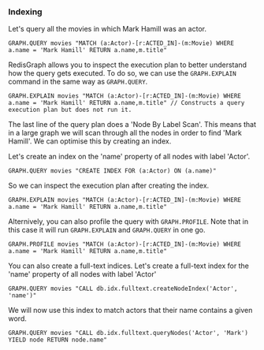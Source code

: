 ### Indexing 

Let's query all the movies in which Mark Hamill was an actor.

```redis Textual match
GRAPH.QUERY movies "MATCH (a:Actor)-[r:ACTED_IN]-(m:Movie) WHERE a.name = 'Mark Hamill' RETURN a.name,m.title"
```

RedisGraph allows you to inspect the execution plan to better understand how the query gets executed.
To do so, we can use the `GRAPH.EXPLAIN` command in the same way as `GRAPH.QUERY`.

```redis Inspect execution plan
GRAPH.EXPLAIN movies "MATCH (a:Actor)-[r:ACTED_IN]-(m:Movie) WHERE a.name = 'Mark Hamill' RETURN a.name,m.title" // Constructs a query execution plan but does not run it.

```
The last line of the query plan does a 'Node By Label Scan'.  This means that in a large graph we will scan through all the nodes in order to find 'Mark Hamill'.  We can optimise this by creating an index.

Let's create an index on the 'name' property of all nodes with label 'Actor'.

```redis Create index
GRAPH.QUERY movies "CREATE INDEX FOR (a:Actor) ON (a.name)"
```
So we can inspect the execution plan after creating the index.

```redis Inspect updated execution plan
GRAPH.EXPLAIN movies "MATCH (a:Actor)-[r:ACTED_IN]-(m:Movie) WHERE a.name = 'Mark Hamill' RETURN a.name,m.title"
```

Alternively, you can also profile the query with `GRAPH.PROFILE`.  Note that in this case it will run `GRAPH.EXPLAIN` and `GRAPH.QUERY` in one go.

```redis Profile your query
GRAPH.PROFILE movies "MATCH (a:Actor)-[r:ACTED_IN]-(m:Movie) WHERE a.name = 'Mark Hamill' RETURN a.name,m.title"
```

You can also create a full-text indices. Let's create a full-text index for the 'name' property of all nodes with label 'Actor'

```redis Construct a full-text index
GRAPH.QUERY movies "CALL db.idx.fulltext.createNodeIndex('Actor', 'name')"
```

We will now use this index to match actors that their name contains a given word.

```redis Match contained words using full-text index
GRAPH.QUERY movies "CALL db.idx.fulltext.queryNodes('Actor', 'Mark') YIELD node RETURN node.name"
```
